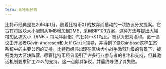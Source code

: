 ```yaml
---
term: 比特币经典
---
```


比特币经典是在2016年1月，随着比特币XT的放弃而启动的一项协议分叉提案。它旨在将区块大小限制从1MB增加到2MB，采用BIP109方案，这种方法与提出大幅增加区块大小（8MB + 每两年翻倍）的比特币XT相比，被认为更为温和。这一倡议由开发者Gavin Andresen和Jeff Garzik领导，并得到了像Coinbase这样生态系统中的主要公司的支持。比特币经典出现在区块大小战争激烈升级的背景下，被归类为大区块阵营。尽管比特币经典吸引了许多行业参与者的关注和支持，但其激活机制要求矿工75%的支持，这一点颇具争议，并最终导致了其失败。